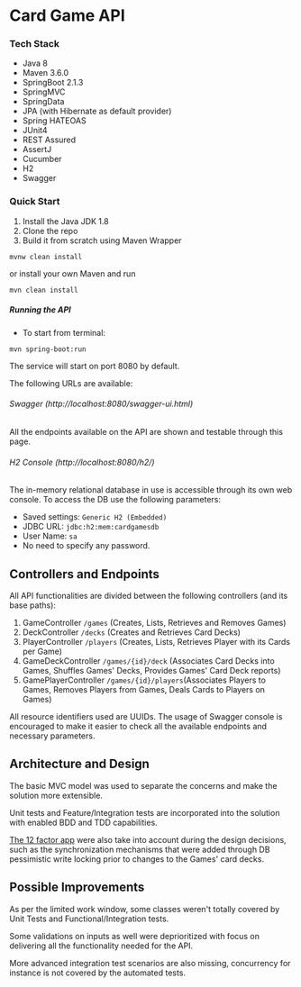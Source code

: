 # Card Game API

### Tech Stack

- Java 8
- Maven 3.6.0
- SpringBoot 2.1.3
- SpringMVC
- SpringData
- JPA (with Hibernate as default provider)
- Spring HATEOAS
- JUnit4
- REST Assured
- AssertJ
- Cucumber
- H2
- Swagger

### Quick Start

1. Install the Java JDK 1.8
2. Clone the repo
3. Build it from scratch using Maven Wrapper 
```
mvnw clean install 
```
or install your own Maven and run
```
mvn clean install
```

##### Running the API
- To start from terminal:
```
mvn spring-boot:run
```

The service will start on port 8080 by default.

The following URLs are available:

###### Swagger  (http://localhost:8080/swagger-ui.html)
All the endpoints available on the API are shown and testable through this page.


###### H2 Console (http://localhost:8080/h2/)
The in-memory relational database in use is accessible through its own web console.
To access the DB use the following parameters:
- Saved settings: `Generic H2 (Embedded)`
- JDBC URL: `jdbc:h2:mem:cardgamesdb`
- User Name: `sa`
- No need to specify any password.

## Controllers and Endpoints

All API functionalities are divided between the following controllers (and its base paths):
1. GameController `/games` (Creates, Lists, Retrieves and Removes Games)
2. DeckController `/decks` (Creates and Retrieves Card Decks)
3. PlayerController `/players` (Creates, Lists, Retrieves Player with its Cards per Game)
4. GameDeckController `/games/{id}/deck` (Associates Card Decks into Games, Shuffles Games' Decks, Provides Games' Card Deck reports)
5. GamePlayerController `/games/{id}/players`(Associates Players to Games, Removes Players from Games, Deals Cards to Players on Games)

All resource identifiers used are UUIDs. The usage of Swagger console is encouraged to make it easier to check all the available endpoints and necessary parameters.

## Architecture and Design
The basic MVC model was used to separate the concerns and make the solution more extensible. 

Unit tests and Feature/Integration tests are incorporated into the solution with enabled BDD and TDD capabilities.

[The 12 factor app](https://12factor.net/) were also take into account during the design decisions, such as the synchronization mechanisms that were added through DB pessimistic write locking prior to changes to the Games' card decks.

## Possible Improvements
As per the limited work window, some classes weren't totally covered by Unit Tests and Functional/Integration tests.

Some validations on inputs as well were deprioritized with focus on delivering all the functionality needed for the API.

More advanced integration test scenarios are also missing, concurrency for instance is not covered by the automated tests.   
 
